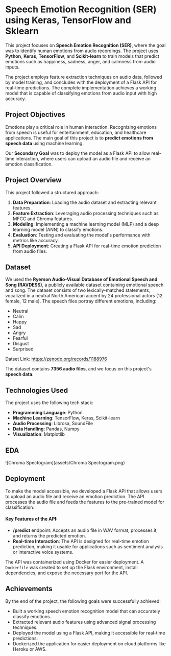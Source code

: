 # Speech Emotion Recognition (SER) using Keras, TensorFlow and Sklearn

This project focuses on **Speech Emotion Recognition (SER)**, where the goal was to identify human emotions from audio recordings. The project uses **Python**, **Keras**, **TensorFlow**, and **Scikit-learn** to train models that predict emotions such as happiness, sadness, anger, and calmness from audio inputs.

The project employs feature extraction techniques on audio data, followed by model training, and concludes with the deployment of a Flask API for real-time predictions. The complete implementation achieves a working model that is capable of classifying emotions from audio input with high accuracy.


## Project Objectives

Emotions play a critical role in human interaction. Recognizing emotions from speech is useful for entertainment, education, and healthcare applications. The main goal of this project is to **predict emotions from speech data** using machine learning.

Our **Secondary Goal** was to deploy the model as a Flask API to allow real-time interaction, where users can upload an audio file and receive an emotion classification.

## Project Overview

This project followed a structured approach:
1. **Data Preparation**: Loading the audio dataset and extracting relevant features.
2. **Feature Extraction**: Leveraging audio processing techniques such as MFCC and Chroma features.
3. **Modeling**: Implementing a machine learning model (MLP) and a deep learning model (ANN) to classify emotions.
4. **Evaluation**: Testing and evaluating the model's performance with metrics like accuracy.
5. **API Deployment**: Creating a Flask API for real-time emotion prediction from audio files.

## Dataset

We used the **Ryerson Audio-Visual Database of Emotional Speech and Song (RAVDESS)**, a publicly available dataset containing emotional speech and song. The dataset consists of two lexically-matched statements,  vocalized in a neutral North American accent by 24 professional actors (12 female, 12 male). The speech files portray different emotions, including:
- Neutral
- Calm
- Happy
- Sad
- Angry
- Fearful
- Disgust
- Surprised

Datset Link: https://zenodo.org/records/1188976

The dataset contains **7356 audio files**, and we focus on this project's **speech data**.

## Technologies Used

The project uses the following tech stack:
- **Programming Language**: Python
- **Machine Learning**: TensorFlow, Keras, Scikit-learn
- **Audio Processing**: Librosa, SoundFile
- **Data Handling**: Pandas, Numpy
- **Visualization**: Matplotlib

## EDA
![Chroma Spectogram](assets/Chroma Spectogram.png)


## Deployment

To make the model accessible, we developed a Flask API that allows users to upload an audio file and receive an emotion prediction. The API processes the audio file and feeds the features to the pre-trained model for classification.

#### Key Features of the API:
- **/predict** endpoint: Accepts an audio file in WAV format, processes it, and returns the predicted emotion.
- **Real-time Interaction**: The API is designed for real-time emotion prediction, making it usable for applications such as sentiment analysis or interactive voice systems.

The API was containerized using Docker for easier deployment. A `Dockerfile` was created to set up the Flask environment, install dependencies, and expose the necessary port for the API.

## Achievements
By the end of the project, the following goals were successfully achieved:
- Built a working speech emotion recognition model that can accurately classify emotions.
- Extracted relevant audio features using advanced signal processing techniques.
- Deployed the model using a Flask API, making it accessible for real-time predictions.
- Dockerized the application for easier deployment on cloud platforms like Heroku or AWS.
